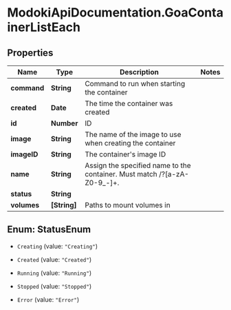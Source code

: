 # ModokiApiDocumentation.GoaContainerListEach

## Properties
Name | Type | Description | Notes
------------ | ------------- | ------------- | -------------
**command** | **String** | Command to run when starting the container | 
**created** | **Date** | The time the container was created | 
**id** | **Number** | ID | 
**image** | **String** | The name of the image to use when creating the container | 
**imageID** | **String** | The container&#39;s image ID | 
**name** | **String** | Assign the specified name to the container. Must match /?[a-zA-Z0-9_-]+. | 
**status** | **String** |  | 
**volumes** | **[String]** | Paths to mount volumes in | 


<a name="StatusEnum"></a>
## Enum: StatusEnum


* `Creating` (value: `"Creating"`)

* `Created` (value: `"Created"`)

* `Running` (value: `"Running"`)

* `Stopped` (value: `"Stopped"`)

* `Error` (value: `"Error"`)




